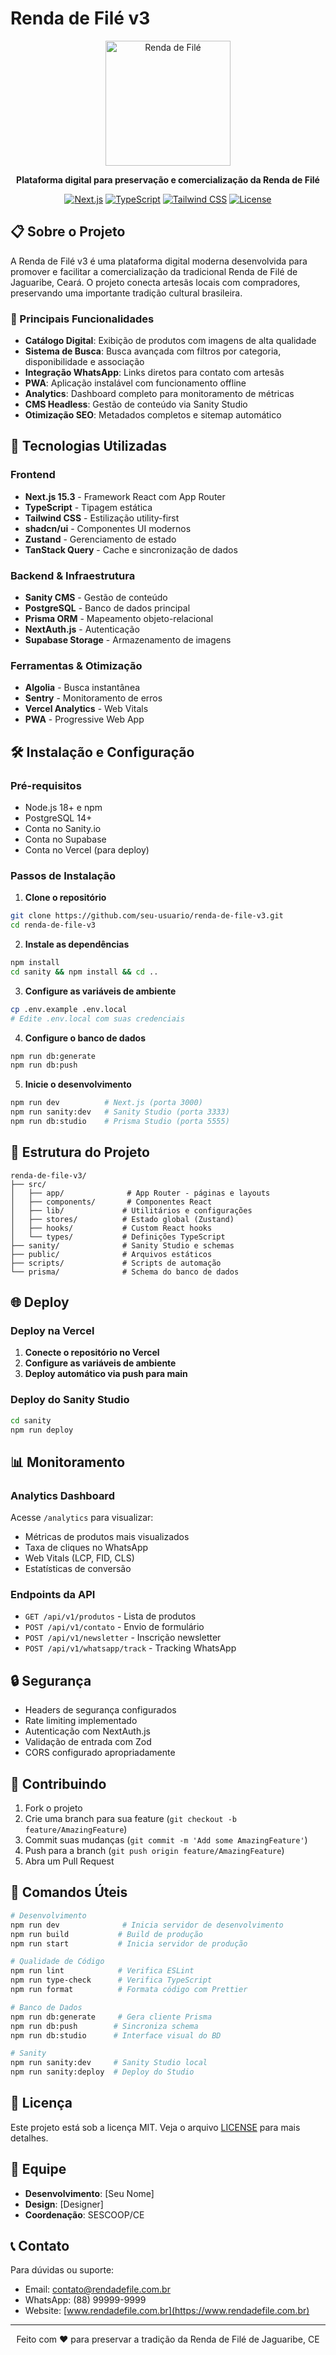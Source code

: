 # Renda de Filé v3

<div align="center">
  <img src="public/logo.png" alt="Renda de Filé" width="200" />
  
  **Plataforma digital para preservação e comercialização da Renda de Filé**
  
  [![Next.js](https://img.shields.io/badge/Next.js-15.3-black)](https://nextjs.org/)
  [![TypeScript](https://img.shields.io/badge/TypeScript-5.0-blue)](https://www.typescriptlang.org/)
  [![Tailwind CSS](https://img.shields.io/badge/Tailwind-3.0-38bdf8)](https://tailwindcss.com/)
  [![License](https://img.shields.io/badge/license-MIT-green)](LICENSE)
</div>

## 📋 Sobre o Projeto

A Renda de Filé v3 é uma plataforma digital moderna desenvolvida para promover e facilitar a comercialização da tradicional Renda de Filé de Jaguaribe, Ceará. O projeto conecta artesãs locais com compradores, preservando uma importante tradição cultural brasileira.

### 🎯 Principais Funcionalidades

- **Catálogo Digital**: Exibição de produtos com imagens de alta qualidade
- **Sistema de Busca**: Busca avançada com filtros por categoria, disponibilidade e associação
- **Integração WhatsApp**: Links diretos para contato com artesãs
- **PWA**: Aplicação instalável com funcionamento offline
- **Analytics**: Dashboard completo para monitoramento de métricas
- **CMS Headless**: Gestão de conteúdo via Sanity Studio
- **Otimização SEO**: Metadados completos e sitemap automático

## 🚀 Tecnologias Utilizadas

### Frontend

- **Next.js 15.3** - Framework React com App Router
- **TypeScript** - Tipagem estática
- **Tailwind CSS** - Estilização utility-first
- **shadcn/ui** - Componentes UI modernos
- **Zustand** - Gerenciamento de estado
- **TanStack Query** - Cache e sincronização de dados

### Backend & Infraestrutura

- **Sanity CMS** - Gestão de conteúdo
- **PostgreSQL** - Banco de dados principal
- **Prisma ORM** - Mapeamento objeto-relacional
- **NextAuth.js** - Autenticação
- **Supabase Storage** - Armazenamento de imagens

### Ferramentas & Otimização

- **Algolia** - Busca instantânea
- **Sentry** - Monitoramento de erros
- **Vercel Analytics** - Web Vitals
- **PWA** - Progressive Web App

## 🛠️ Instalação e Configuração

### Pré-requisitos

- Node.js 18+ e npm
- PostgreSQL 14+
- Conta no Sanity.io
- Conta no Supabase
- Conta no Vercel (para deploy)

### Passos de Instalação

1. **Clone o repositório**

```bash
git clone https://github.com/seu-usuario/renda-de-file-v3.git
cd renda-de-file-v3
```

2. **Instale as dependências**

```bash
npm install
cd sanity && npm install && cd ..
```

3. **Configure as variáveis de ambiente**

```bash
cp .env.example .env.local
# Edite .env.local com suas credenciais
```

4. **Configure o banco de dados**

```bash
npm run db:generate
npm run db:push
```

5. **Inicie o desenvolvimento**

```bash
npm run dev          # Next.js (porta 3000)
npm run sanity:dev   # Sanity Studio (porta 3333)
npm run db:studio    # Prisma Studio (porta 5555)
```

## 📁 Estrutura do Projeto

```
renda-de-file-v3/
├── src/
│   ├── app/              # App Router - páginas e layouts
│   ├── components/       # Componentes React
│   ├── lib/             # Utilitários e configurações
│   ├── stores/          # Estado global (Zustand)
│   ├── hooks/           # Custom React hooks
│   └── types/           # Definições TypeScript
├── sanity/              # Sanity Studio e schemas
├── public/              # Arquivos estáticos
├── scripts/             # Scripts de automação
└── prisma/              # Schema do banco de dados
```

## 🌐 Deploy

### Deploy na Vercel

1. **Conecte o repositório no Vercel**
2. **Configure as variáveis de ambiente**
3. **Deploy automático via push para main**

### Deploy do Sanity Studio

```bash
cd sanity
npm run deploy
```

## 📊 Monitoramento

### Analytics Dashboard

Acesse `/analytics` para visualizar:

- Métricas de produtos mais visualizados
- Taxa de cliques no WhatsApp
- Web Vitals (LCP, FID, CLS)
- Estatísticas de conversão

### Endpoints da API

- `GET /api/v1/produtos` - Lista de produtos
- `POST /api/v1/contato` - Envio de formulário
- `POST /api/v1/newsletter` - Inscrição newsletter
- `POST /api/v1/whatsapp/track` - Tracking WhatsApp

## 🔒 Segurança

- Headers de segurança configurados
- Rate limiting implementado
- Autenticação com NextAuth.js
- Validação de entrada com Zod
- CORS configurado apropriadamente

## 🤝 Contribuindo

1. Fork o projeto
2. Crie uma branch para sua feature (`git checkout -b feature/AmazingFeature`)
3. Commit suas mudanças (`git commit -m 'Add some AmazingFeature'`)
4. Push para a branch (`git push origin feature/AmazingFeature`)
5. Abra um Pull Request

## 📝 Comandos Úteis

```bash
# Desenvolvimento
npm run dev              # Inicia servidor de desenvolvimento
npm run build           # Build de produção
npm run start           # Inicia servidor de produção

# Qualidade de Código
npm run lint            # Verifica ESLint
npm run type-check      # Verifica TypeScript
npm run format          # Formata código com Prettier

# Banco de Dados
npm run db:generate     # Gera cliente Prisma
npm run db:push        # Sincroniza schema
npm run db:studio      # Interface visual do BD

# Sanity
npm run sanity:dev     # Sanity Studio local
npm run sanity:deploy  # Deploy do Studio
```

## 📄 Licença

Este projeto está sob a licença MIT. Veja o arquivo [LICENSE](LICENSE) para mais detalhes.

## 👥 Equipe

- **Desenvolvimento**: [Seu Nome]
- **Design**: [Designer]
- **Coordenação**: SESCOOP/CE

## 📞 Contato

Para dúvidas ou suporte:

- Email: contato@rendadefile.com.br
- WhatsApp: (88) 99999-9999
- Website: [www.rendadefile.com.br](https://www.rendadefile.com.br)

---

<div align="center">
  Feito com ❤️ para preservar a tradição da Renda de Filé de Jaguaribe, CE
</div>
